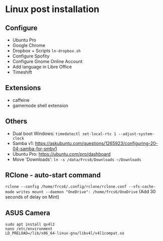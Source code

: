 # Linux post installation

## Configure 

- Ubuntu Pro
- Google Chrome
- Dropbox + Scripts `ln-dropbox.sh`
- Configure Spofity
- Configure Gnome Online Account
- Add language in Libre Office
- Timeshift

## Extensions

- caffeine
- gamemode shell extension

## Others

- Dual boot Windows: `timedatectl set-local-rtc 1 --adjust-system-clock`
- Samba v1: https://askubuntu.com/questions/1265923/configuring-20-04-samba-for-smbv1
- Ubuntu Pro: https://ubuntu.com/pro/dashboard
- Move 'Downloads': `ln -s /data/Frcs6/Downloads ~/Downloads`

## RClone - auto-start command

`rclone --config /home/frcs6/.config/rclone/rclone.conf --vfs-cache-mode writes mount --daemon "OneDrive": /home/frcs6/OneDrive`
(Add 30 seconds of delay on Mint)

## ASUS Camera

```
sudo apt install qv4l2
nano /etc/environment
LD_PRELOAD=/lib/x86_64-linux-gnu/libv4l/v4l1compat.so
```
